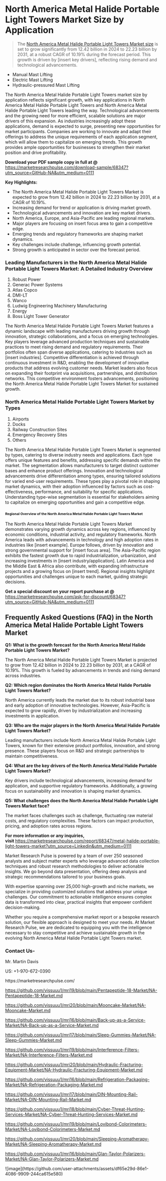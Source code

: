 <h1>North America Metal Halide Portable Light Towers Market&nbsp;Size by Application</h1><blockquote><p>The <a href="https://marketresearchpulse.com/download-sample/68347?utm_source=GitHub-NA&amp;utm_medium=0111">North America Metal Halide Portable Light Towers Market size</a> is set to grow significantly from 12.42 billion in 2024 to 22.23 billion by 2031, at a robust CAGR of 10.19% during the forecast period. This growth is driven by [insert key drivers], reflecting rising demand and technological advancements.</p></blockquote><ul><li>Manual Mast Lifting<li> Electric Mast Lifting<li> Hydraulic-pressured Mast Lifting</li></ul><p>The North America Metal Halide Portable Light Towers market size by application reflects significant growth, with key applications in North America Metal Halide Portable Light Towers and North America Metal Halide Portable Light Towers leading the way. Technological advancements and the growing need for more efficient, scalable solutions are major drivers of this expansion. As industries increasingly adopt these applications, demand is expected to surge, presenting new opportunities for market participants. Companies are working to innovate and adapt their offerings to address the unique requirements of each application segment, which will allow them to capitalize on emerging trends. This growth provides ample opportunities for businesses to strengthen their market position and drive profitability.</p><p><strong>Download your PDF sample copy in full at @ </strong><a href="https://marketresearchpulse.com/download-sample/68347?utm_source=GitHub-NA&amp;utm_medium=0111">https://marketresearchpulse.com/download-sample/68347?utm_source=GitHub-NA&amp;utm_medium=0111</a></p><p><strong>Key Highlights: </strong></p><ul><li>The North America Metal Halide Portable Light Towers Market is expected to grow from 12.42 billion in 2024 to 22.23 billion by 2031, at a CAGR of 10.19%.</li><li>Increasing demand for trend or application is driving market growth.</li><li>Technological advancements and innovation are key market drivers.</li><li>North America, Europe, and Asia-Pacific are leading regional markets.</li><li>Major players are focusing on insert focus area to gain a competitive edge.</li><li>Emerging trends and regulatory frameworks are shaping market dynamics.</li><li>Key challenges include challenge, influencing growth potential.</li><li>Strong growth is anticipated in sector over the forecast period.</li></ul><h3>Leading Manufacturers in the North America Metal Halide Portable Light Towers Market: A Detailed Industry Overview</h3><ol><li>Robust Power</li><li>Generac Power Systems</li><li>Atlas Copco</li><li>DMI-LT</li><li>Wanco</li><li>Ludwig Engineering Machinery Manufacturing</li><li>Energy</li><li>Boss Light Tower Generator</li></ol><div class="flex max-w-full flex-col flex-grow"><div class="min-h-8 text-message flex w-full flex-col items-end gap-2 whitespace-normal break-words [.text-message+&amp;]:mt-5" dir="auto" data-message-author-role="assistant" data-message-id="fd8432e4-4910-450d-b182-61b7bfb0a01f" data-message-model-slug="gpt-4o"><div class="flex w-full flex-col gap-1 empty:hidden first:pt-[3px]"><div class="markdown prose w-full break-words dark:prose-invert light"><p>The North America Metal Halide Portable Light Towers Market features a dynamic landscape with leading manufacturers driving growth through innovation, strategic collaborations, and a focus on emerging technologies. Key players leverage advanced production techniques and sustainable practices to meet rising demand and regulatory requirements. Their portfolios often span diverse applications, catering to industries such as [insert industries]. Competitive differentiation is achieved through continuous investment in R&amp;D, enabling the development of innovative products that address evolving customer needs. Market leaders also focus on expanding their footprint via acquisitions, partnerships, and distribution networks. This competitive environment fosters advancements, positioning the North America Metal Halide Portable Light Towers Market for sustained growth.</p></div></div></div></div><h3>North America Metal Halide Portable Light Towers Market by Types</h3><ol><li>Airports<li> Docks<li> Railway Construction Sites<li> Emergency Recovery Sites<li> Others</li></ol><div class="flex max-w-full flex-col flex-grow"><div class="min-h-8 text-message flex w-full flex-col items-end gap-2 whitespace-normal break-words [.text-message+&amp;]:mt-5" dir="auto" data-message-author-role="assistant" data-message-id="084470be-0bb7-4664-bddf-5156b4f41249" data-message-model-slug="gpt-4o-mini"><div class="flex w-full flex-col gap-1 empty:hidden first:pt-[3px]"><div class="markdown prose w-full break-words dark:prose-invert light"><p>The North America Metal Halide Portable Light Towers Market is segmented by types, catering to diverse industry needs and applications. Each type offers unique features and benefits, addressing specific demands within the market. The segmentation allows manufacturers to target distinct customer bases and enhance product offerings. Innovation and technological advancements drive differentiation among types, ensuring tailored solutions for varied end-user requirements. These types play a pivotal role in shaping market dynamics, with their adoption influenced by factors such as cost-effectiveness, performance, and suitability for specific applications. Understanding type-wise segmentation is essential for stakeholders aiming to capitalize on emerging opportunities and gain a competitive edge.</p></div></div></div></div><h3><span style="font-size: 11px;">Regional Overview of the North America Metal Halide Portable Light Towers Market</span></h3><div class="flex max-w-full flex-col flex-grow"><div class="min-h-8 text-message flex w-full flex-col items-end gap-2 whitespace-normal break-words [.text-message+&amp;]:mt-5" dir="auto" data-message-author-role="assistant" data-message-id="e9038762-ce64-4e30-91c9-9bd413514231" data-message-model-slug="gpt-4o-mini"><div class="flex w-full flex-col gap-1 empty:hidden first:pt-[3px]"><div class="markdown prose w-full break-words dark:prose-invert light"><p>The North America Metal Halide Portable Light Towers Market demonstrates varying growth dynamics across key regions, influenced by economic conditions, industrial activity, and regulatory frameworks. North America leads with advancements in technology and high adoption rates in industries like [insert example]. Europe follows, driven by innovation and strong governmental support for [insert focus area]. The Asia-Pacific region exhibits the fastest growth due to rapid industrialization, urbanization, and increasing investments in [insert industry/application]. Latin America and the Middle East &amp; Africa also contribute, with expanding infrastructure projects and a growing focus on [insert trend]. Regional insights highlight opportunities and challenges unique to each market, guiding strategic decisions.</p></div></div></div></div><p><strong>Get a special discount on your report purchase at @ </strong><a href="https://marketresearchpulse.com/ask-for-discount/68347?utm_source=GitHub-NA&amp;utm_medium=0111">https://marketresearchpulse.com/ask-for-discount/68347?utm_source=GitHub-NA&amp;utm_medium=0111</a></p><h2>Frequently Asked Questions (FAQ) in the North America Metal Halide Portable Light Towers Market</h2><p><strong>Q1: What is the growth forecast for the North America Metal Halide Portable Light Towers Market?</strong></p><p>The North America Metal Halide Portable Light Towers Market is projected to grow from 12.42 billion in 2024 to 22.23 billion by 2031, at a CAGR of 10.19%. This growth is fueled by advancements in trends and rising demand across industries.</p><p><strong>Q2: Which region dominates the North America Metal Halide Portable Light Towers Market?</strong></p><p>North America currently leads the market due to its robust industrial base and early adoption of innovative technologies. However, Asia-Pacific is expected to grow rapidly, driven by industrialization and increasing investments in application.</p><p><strong>Q3: Who are the major players in the North America Metal Halide Portable Light Towers Market?</strong></p><p>Leading manufacturers include North America Metal Halide Portable Light Towers, known for their extensive product portfolios, innovation, and strong presence. These players focus on R&amp;D and strategic partnerships to maintain competitiveness.</p><p><strong>Q4: What are the key drivers of the North America Metal Halide Portable Light Towers Market?</strong></p><p>Key drivers include technological advancements, increasing demand for application, and supportive regulatory frameworks. Additionally, a growing focus on sustainability and innovation is shaping market dynamics.</p><p><strong>Q5: What challenges does the North America Metal Halide Portable Light Towers Market face?</strong></p><p>The market faces challenges such as challenge, fluctuating raw material costs, and regulatory complexities. These factors can impact production, pricing, and adoption rates across regions.</p><p><strong>For more information or any inquiries, visit&nbsp;</strong><a href="https://marketresearchpulse.com/report/68347/metal-halide-portable-light-towers-market?utm_source=Linkedin&utm_medium=0111">https://marketresearchpulse.com/report/68347/metal-halide-portable-light-towers-market?utm_source=Linkedin&utm_medium=0111</a></p><p>Market Research Pulse is powered by a team of over 250 seasoned analysts and subject matter experts who leverage advanced data collection techniques and robust research methodologies to deliver actionable insights. We go beyond data presentation, offering deep analysis and strategic recommendations tailored to your business goals.</p><p>With expertise spanning over 25,000 high-growth and niche markets, we specialize in providing customized solutions that address your unique challenges. Our commitment to actionable intelligence ensures complex data is transformed into clear, practical insights that empower confident decision-making.</p><p>Whether you require a comprehensive market report or a bespoke research solution, our flexible approach is designed to meet your needs. At Market Research Pulse, we are dedicated to equipping you with the intelligence necessary to stay competitive and achieve sustainable growth in the evolving North America Metal Halide Portable Light Towers market.</p><h3><strong>Contact Us-</strong></h3><p>Mr. Martin Davis</p><p>US: +1-970-672-0390</p><p>https://marketresearchpulse.com/</p><p><a href="https://github.com/vissuuu1/mri19/blob/main/Pentapeptide-18-Market/NA-Pentapeptide-18-Market.md">https://github.com/vissuuu1/mri19/blob/main/Pentapeptide-18-Market/NA-Pentapeptide-18-Market.md</a></p><p><a href="https://github.com/vissuuu1/mri20/blob/main/Mooncake-Market/NA-Mooncake-Market.md">https://github.com/vissuuu1/mri20/blob/main/Mooncake-Market/NA-Mooncake-Market.md</a></p><p><a href="https://github.com/vissuuu1/mri16/blob/main/Back-up-as-a-Service-Market/NA-Back-up-as-a-Service-Market.md">https://github.com/vissuuu1/mri16/blob/main/Back-up-as-a-Service-Market/NA-Back-up-as-a-Service-Market.md</a></p><p><a href="https://github.com/vissuuu1/mri17/blob/main/Sleep-Gummies-Market/NA-Sleep-Gummies-Market.md">https://github.com/vissuuu1/mri17/blob/main/Sleep-Gummies-Market/NA-Sleep-Gummies-Market.md</a></p><p><a href="https://github.com/vissuuu1/mri19/blob/main/Interference-Filters-Market/NA-Interference-Filters-Market.md">https://github.com/vissuuu1/mri19/blob/main/Interference-Filters-Market/NA-Interference-Filters-Market.md</a></p><p><a href="https://github.com/vissuuu1/mri20/blob/main/Hydraulic-Fracturing-Equipment-Market/NA-Hydraulic-Fracturing-Equipment-Market.md">https://github.com/vissuuu1/mri20/blob/main/Hydraulic-Fracturing-Equipment-Market/NA-Hydraulic-Fracturing-Equipment-Market.md</a></p><p><a href="https://github.com/vissuuu1/mri16/blob/main/Refrigeration-Packaging-Market/NA-Refrigeration-Packaging-Market.md">https://github.com/vissuuu1/mri16/blob/main/Refrigeration-Packaging-Market/NA-Refrigeration-Packaging-Market.md</a></p><p><a href="https://github.com/vissuuu1/mri17/blob/main/DIN-Mounting-Rail-Market/NA-DIN-Mounting-Rail-Market.md">https://github.com/vissuuu1/mri17/blob/main/DIN-Mounting-Rail-Market/NA-DIN-Mounting-Rail-Market.md</a></p><p><a href="https://github.com/vissuuu1/mri18/blob/main/Cyber-Threat-Hunting-Services-Market/NA-Cyber-Threat-Hunting-Services-Market.md">https://github.com/vissuuu1/mri18/blob/main/Cyber-Threat-Hunting-Services-Market/NA-Cyber-Threat-Hunting-Services-Market.md</a></p><p><a href="https://github.com/vissuuu1/mri19/blob/main/Lovibond-Colorimeters-Market/NA-Lovibond-Colorimeters-Market.md">https://github.com/vissuuu1/mri19/blob/main/Lovibond-Colorimeters-Market/NA-Lovibond-Colorimeters-Market.md</a></p><p><a href="https://github.com/vissuuu1/mri20/blob/main/Sleeping-Aromatherapy-Market/NA-Sleeping-Aromatherapy-Market.md">https://github.com/vissuuu1/mri20/blob/main/Sleeping-Aromatherapy-Market/NA-Sleeping-Aromatherapy-Market.md</a></p><p><a href="https://github.com/vissuuu1/mri16/blob/main/Glan-Taylor-Polarizers-Market/NA-Glan-Taylor-Polarizers-Market.md">https://github.com/vissuuu1/mri16/blob/main/Glan-Taylor-Polarizers-Market/NA-Glan-Taylor-Polarizers-Market.md</a></p>
![image](https://github.com/user-attachments/assets/df65e29d-86e1-4086-9909-244ca615e580)
